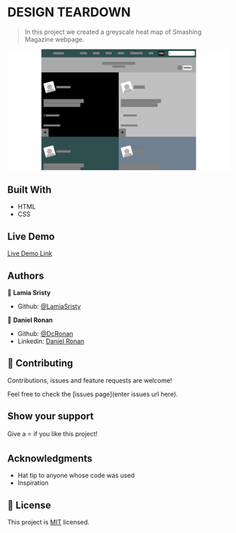 # DESIGN TEARDOWN

> In this project we created a greyscale heat map of Smashing Magazine webpage.

![screenshot](img/screenshot.png)

## Built With

- HTML
- CSS

## Live Demo

[Live Demo Link](https://raw.githack.com/LamiaSristy/Smashing-Magazine-Copy/feature1/index.html)


## Authors

👤 **Lamia Sristy**

- Github: [@LamiaSristy](https://github.com/LamiaSristy)


👤 **Daniel Ronan**

- Github: [@DcRonan](https://github.com/DcRonan)
- Linkedin: [Daniel Ronan](https://www.linkedin.com/in/danronan10/)


## 🤝 Contributing

Contributions, issues and feature requests are welcome!

Feel free to check the [issues page](enter issues url here).

## Show your support

Give a ⭐️ if you like this project!

## Acknowledgments

- Hat tip to anyone whose code was used
- Inspiration

## 📝 License

This project is [MIT](lic.url) licensed.